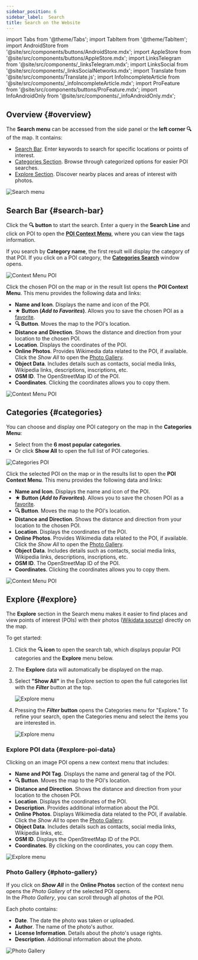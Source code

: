 ```yaml
---
sidebar_position: 6
sidebar_label:  Search
title: Search on the Website
---
```


import Tabs from '@theme/Tabs';
import TabItem from '@theme/TabItem';
import AndroidStore from '@site/src/components/buttons/AndroidStore.mdx';
import AppleStore from '@site/src/components/buttons/AppleStore.mdx';
import LinksTelegram from '@site/src/components/_linksTelegram.mdx';
import LinksSocial from '@site/src/components/_linksSocialNetworks.mdx';
import Translate from '@site/src/components/Translate.js';
import InfoIncompleteArticle from '@site/src/components/_infoIncompleteArticle.mdx';
import ProFeature from '@site/src/components/buttons/ProFeature.mdx';
import InfoAndroidOnly from '@site/src/components/_infoAndroidOnly.mdx';

<InfoIncompleteArticle/>


## Overview {#overview}

The **Search menu** can be accessed from the side panel or the **left corner 🔍** of the map. It contains:

- [Search Bar](#search-bar). Enter keywords to search for specific locations or points of interest.  
- [Categories Section](#categories). Browse through categorized options for easier POI searches.  
- [Explore Section](#explore). Discover nearby places and areas of interest with photos.

![Search menu](@site/static/img/web/search.png)


## Search Bar {#search-bar}

Click the **🔍 button** to start the search. Enter a query in the **Search Line** and click on POI to open the [**POI Context Menu**](#explore-poi-data), where you can view the tags information.

If you search by **Category name**, the first result will display the category of that POI.  If you click on a POI category, the [**Categories Search**](#categories) window opens.

![Context Menu POI](@site/static/img/web/context_menu_poi.png)


Click the chosen POI on the map or in the result list opens the **POI Context Menu**. This menu provides the following data and links:

- **Name and Icon**. Displays the name and icon of the POI.  
- **★ Button (*Add to Favorites*)**. Allows you to save the chosen POI as a [favorite](../web/web-userdata.mdx#add--edit-favorite).  
- **🔍 Button**. Moves the map to the POI's location.  
- **Distance and Direction**. Shows the distance and direction from your location to the chosen POI.  
- **Location**. Displays the coordinates of the POI.  
- **Online Photos**. Provides Wikimedia data related to the POI, if available. Click the *Show All* to open the [Photo Gallery](#photo-gallery).
- **Object Data**. Includes details such as contacts, social media links, Wikipedia links, descriptions, inscriptions, etc.  
- **OSM ID**. The OpenStreetMap ID of the POI.  
- **Coordinates**. Clicking the coordinates allows you to copy them.

![Context Menu POI](@site/static/img/web/context_menu_poi_1.png)

## Categories {#categories}

You can choose and display one POI category on the map in the **Categories Menu**:

- Select from the **6 most popular categories**.  
- Or click **Show All** to open the full list of POI categories.

![Categories POI](@site/static/img/web/categories_poi.png)

Click the selected  POI on the map or in the results list to open the **POI Context Menu**. This menu provides the following data and links:

- **Name and Icon**. Displays the name and icon of the POI.  
- **★ Button (*Add to Favorites*)**. Allows you to save the chosen POI as a [favorite](../web/web-userdata.mdx#add--edit-favorite).  
- **🔍 Button**. Moves the map to the POI's location.  
- **Distance and Direction**. Shows the distance and direction from your location to the chosen POI.  
- **Location**. Displays the coordinates of the POI.  
- **Online Photos**. Provides Wikimedia data related to the POI, if available. Click the *Show All* to open the [Photo Gallery](#photo-gallery).
- **Object Data**. Includes details such as contacts, social media links, Wikipedia links, descriptions, inscriptions, etc.  
- **OSM ID**. The OpenStreetMap ID of the POI.  
- **Coordinates**. Clicking the coordinates allows you to copy them.

![Context Menu POI](@site/static/img/web/categories_poi_1.png)


## Explore {#explore}

The **Explore** section in the Search menu makes it easier to find places and view points of interest (POIs) with their photos ([Wikidata source](https://www.wikidata.org/)) directly on the map.


To get started:

1. Click the **🔍 icon** to open the search tab, which displays popular POI categories and the **Explore** menu below.  
2. The **Explore** data will automatically be displayed on the map.  
3. Select **"Show All"** in the Explore section to open the full categories list with the ***Filter*** button at the top.  

   ![Explore menu](@site/static/img/web/explore.png)

4. Pressing the ***Filter* button** opens the Categories menu for "Explore." To refine your search, open the Categories menu and select the items you are interested in.  

   ![Explore menu](@site/static/img/web/explore_cat.png)

### Explore POI data {#explore-poi-data}

Clicking on an image POI opens a new context menu that includes:

- **Name and POI Tag**. Displays the name and general tag of the POI.  
- **🔍 Button**. Moves the map to the POI's location.  
- **Distance and Direction**. Shows the distance and direction from your location to the chosen POI.  
- **Location**. Displays the coordinates of the POI.  
- **Description**. Provides additional information about the POI.  
- **Online Photos**. Displays Wikimedia data related to the POI, if available. Click the *Show All* to open the [Photo Gallery](#photo-gallery).  
- **Object Data**. Includes details such as contacts, social media links, Wikipedia links, etc.  
- **OSM ID**. Displays the OpenStreetMap ID of the POI.  
- **Coordinates**. By clicking on the coordinates, you can copy them.

![Explore menu](@site/static/img/web/poi_context.png)

### Photo Gallery {#photo-gallery}

If you click on ***Show All*** in the **Online Photos** section of the context nenu opens the *Photo Gallery* of the selected POI opens.  
In the *Photo Gallery*, you can scroll through all photos of the POI.  

Each photo contains:

- **Date**. The date the photo was taken or uploaded.  
- **Author**. The name of the photo's author.  
- **License Information**. Details about the photo's usage rights.  
- **Description**. Additional information about the photo.

![Photo Gallery](@site/static/img/web/poi_photo.png)




